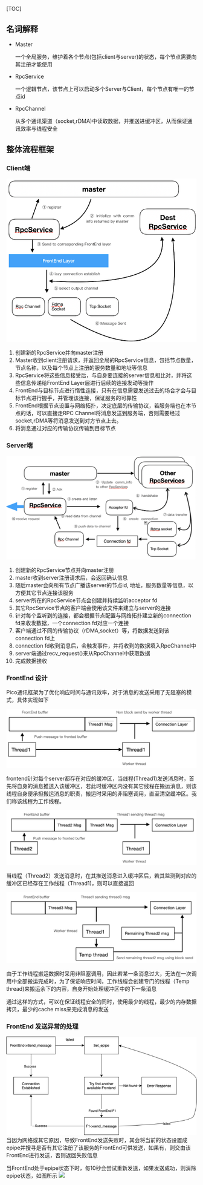 [TOC]

## 名词解释

* Master

    一个全局服务，维护着各个节点(包括client与server)的状态，每个节点需要向其注册才能使用

* RpcService

    一个逻辑节点，该节点上可以启动多个Server与Client，每个节点有唯一的节点id

* RpcChannel

    从多个通讯渠道（socket,rDMA)中读取数据，并推送进缓冲区，从而保证通讯效率与线程安全

## 整体流程框架

### Client端

![](img/Client.png)

1. 创建新的RpcService并向master注册
2. Master收到client注册请求，并返回全局的RpcService信息，包括节点数量，节点名称，以及每个节点上注册的服务数量和地址等信息
3. RpcService将这些信息接受后，与自身要连接的server信息相比对，并将这些信息传递给FrontEnd Layer层进行后续的连接发动等操作
4. FrontEnd与目标节点进行惰性连接，只有在信息需要发送过去的场合才会与目标节点进行握手，并管理该连接，保证服务的可靠性
5. FrontEnd根据节点设置与网络拓扑，决定底层的传输协议，若服务端也在本节点的话，可以直接走RPC Channel将消息发送到服务端，否则需要经过socket,rDMA等将消息发送到对方节点上去。
6. 将消息通过对应的传输协议传输到目标节点

### Server端

![](img/Server.png)

1. 创建新的RpcService节点并向master注册
2. master收到server注册请求后，会返回确认信息
3. 随后master会向所有节点广播该server的节点id, 地址，服务数量等信息，以方便其它节点连接该服务 
4. server所在的RpcService节点会创建并持续监听acceptor fd
5. 其它RpcService节点的客户端会使用该文件来建立与server的连接 
6. 针对每个监听到的连接，都会根据节点配置与网络拓扑建立新的connection fd来收发数据，一个connection fd对应一个连接
7. 客户端通过不同的传输协议（rDMA,socket）等，将数据发送到该connection fd上
8. connection fd收到消息后，会触发事件，并将收到的数据填入RpcChannel中
9. server端通过recv_request()来从RpcChannel中获取数据
10. 完成数据接收

### FrontEnd 设计

Pico通讯框架为了优化响应时间与通讯效率，对于消息的发送采用了无阻塞的模式，具体实现如下

![](img/frontend1.png)

frontend针对每个server都存在对应的缓冲区，当线程(Thread1)发送消息时，首先将自身的消息推送入该缓冲区，若此时缓冲区内没有其它线程在搬运消息，则该线程自身便承担搬运消息的职责，搬运时采用的非阻塞调用，直至清空缓冲区。我们称该线程为工作线程。

![](img/frontend2.png)

当线程（Thread2）发送消息时，在其推送消息进入缓冲区后，若其监测到对应的缓冲区已经存在工作线程（Thread1)，则可以直接返回

![](img/frontend3.png)

由于工作线程搬运数据时采用非阻塞调用，因此若某一条消息过大，无法在一次调用中全部搬运完成时，为了保证响应时间，工作线程会创建专门的线程（Temp thread)来搬运余下的内容，自身开始处理缓冲区中的下一条消息

通过这样的方式，可以在保证线程安全的同时，使用最少的线程，最少的内存数据拷贝，最少的cache miss来完成消息的发送

### FrontEnd 发送异常的处理

![](img/frontend4.png)
当因为网络或其它原因，导致FrontEnd发送失败时，其会将当前的状态设置成epipe并搜寻是否有其它注册了该服务的FrontEnd可供发送，如果有，则交由该FrontEnd进行发送，否则返回失败信息

当FrontEnd处于epipe状态下时，每10秒会尝试重新发送，如果发送成功，则消除epipe状态，如图所示
![](img/frontend5.svg)
